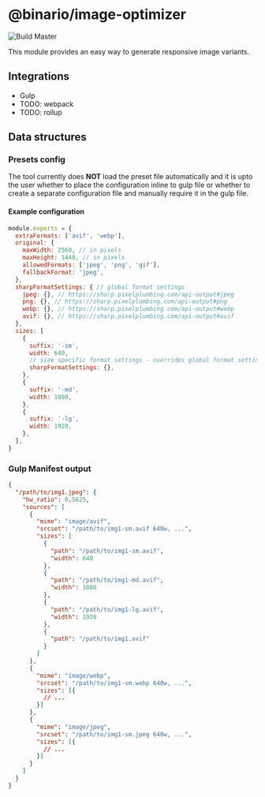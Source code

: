 # @binario/image-optimizer
![Build Master](https://github.com/binario-s-r-o/image-optimizer/actions/workflows/merge.yaml/badge.svg)

This module provides an easy way to generate responsive image variants.

## Integrations

- Gulp
- TODO: webpack
- TODO: rollup

## Data structures

### Presets config
The tool currently does **NOT** load the preset file automatically and it is upto the user whether to place the configuration inline to gulp file or whether to create a separate configuration file and manually require it in the gulp file.

#### Example configuration
```javascript
module.exports = {
  extraFormats: ['avif', 'webp'],
  original: {
    maxWidth: 2560, // in pixels
    maxHeight: 1440, // in pixels
    allowedFormats: ['jpeg', 'png', 'gif'],
    fallbackFormat: 'jpeg',
  },
  sharpFormatSettings: { // global format settings
    jpeg: {}, // https://sharp.pixelplumbing.com/api-output#jpeg
    png: {}, // https://sharp.pixelplumbing.com/api-output#png
    webp: {}, // https://sharp.pixelplumbing.com/api-output#webp
    avif: {}, // https://sharp.pixelplumbing.com/api-output#avif
  },
  sizes: [
    {
      suffix: '-sm',
      width: 640,
      // size specific format settings - overrides global format settings
      sharpFormatSettings: {},
    },
    {
      suffix: '-md',
      width: 1080,
    },
    {
      suffix: '-lg',
      width: 1920,
    },
  ],
}
```

### Gulp Manifest output

```json
{
  "/path/to/img1.jpeg": {
    "hw_ratio": 0.5625,
    "sources": [
      {
        "mime": "image/avif",
        "srcset": "/path/to/img1-sm.avif 640w, ...",
        "sizes": [
          {
            "path": "/path/to/img1-sm.avif",
            "width": 640
          },
          {
            "path": "/path/to/img1-md.avif",
            "width": 1080
          },
          {
            "path": "/path/to/img1-lg.avif",
            "width": 1920
          },
          {
            "path": "/path/to/img1.avif"
          }
        ]
      },
      {
        "mime": "image/webp",
        "srcset": "/path/to/img1-sm.webp 640w, ...",
        "sizes": [{
          // ...
        }]
      },
      {
        "mime": "image/jpeg",
        "srcset": "/path/to/img1-sm.jpeg 640w, ...",
        "sizes": [{
          // ...
        }]
      }
    ]
  }
}
```
